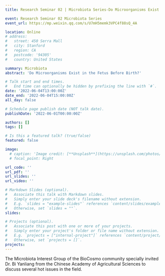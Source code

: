 ```yaml
---
title: Research Seminar 02 | Microbiota Series-Do Microorganisms Exist in the Fetus Before Birth?

event: Research Seminar 02 Microbiota Series
event_url: https://mp.weixin.qq.com/s/U7mH5memk3VPC4f88sQ_4A

location: Online
# address:
#   street: 450 Serra Mall
#   city: Stanford
#   region: CA
#   postcode: '94305'
#   country: United States

summary: Microbiota
abstract: 'Do Microorganisms Exist in the Fetus Before Birth?'

# Talk start and end times.
#   End time can optionally be hidden by prefixing the line with `#`.
date: '2022-06-04T13:00:00Z'
date_end: '2022-06-04T15:00:00Z'
all_day: false

# Schedule page publish date (NOT talk date).
publishDate: '2022-06-01T00:00:00Z'

authors: []
tags: []

# Is this a featured talk? (true/false)
featured: false

image:
  # caption: 'Image credit: [**Unsplash**](https://unsplash.com/photos/bzdhc5b3Bxs)'
  # focal_point: Right

url_code: ''
url_pdf: ''
url_slides: ''
url_video: ''

# Markdown Slides (optional).
#   Associate this talk with Markdown slides.
#   Simply enter your slide deck's filename without extension.
#   E.g. `slides = "example-slides"` references `content/slides/example-slides.md`.
#   Otherwise, set `slides = ""`.
slides:

# Projects (optional).
#   Associate this post with one or more of your projects.
#   Simply enter your project's folder or file name without extension.
#   E.g. `projects = ["internal-project"]` references `content/project/deep-learning/index.md`.
#   Otherwise, set `projects = []`.
projects:
---
```

The Microbiota Interest Group of the BioCosmo community specially invited Dr. Bi Yanliang from the Chinese Academy of Agricultural Sciences to discuss several hot issues in the field.
